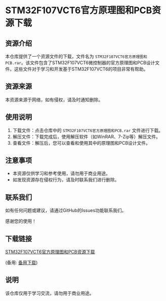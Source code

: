 # STM32F107VCT6官方原理图和PCB资源下载

## 资源介绍

本仓库提供了一个资源文件的下载，文件名为 `STM32F107VCT6官方原理图和PCB.rar`。该文件包含了STM32F107VCT6微控制器的官方原理图和PCB设计文件。这些文件对于学习和开发基于STM32F107VCT6的项目非常有帮助。

## 资源来源

本资源来源于网络，如有侵权，请及时通知删除。

## 使用说明

1. 下载文件：点击仓库中的 `STM32F107VCT6官方原理图和PCB.rar` 文件进行下载。
2. 解压文件：下载完成后，使用解压软件（如WinRAR、7-Zip等）解压文件。
3. 查看文件：解压后，您可以查看和使用其中的原理图和PCB设计文件。

## 注意事项

- 本资源仅供学习和参考使用，请勿用于商业用途。
- 如发现资源存在侵权行为，请及时联系我们进行删除。

## 联系我们

如有任何问题或建议，请通过GitHub的Issues功能联系我们。

感谢您的使用！

## 下载链接
[STM32F107VCT6官方原理图和PCB资源下载](https://pan.quark.cn/s/e20dd6952f1b) 

(备用: [备用下载](https://pan.baidu.com/s/14X-qSAVVXqWG8PFUHXVpaA?pwd=1234))

## 说明

该仓库仅用于学习交流，请勿用于商业用途。
